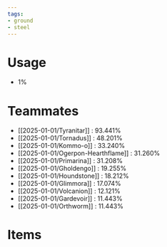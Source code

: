 ```yaml
---
tags:
- ground
- steel
---
```

# Usage
- 1%
# Teammates
- [[2025-01-01/Tyranitar]] : 93.441%
- [[2025-01-01/Tornadus]] : 48.201%
- [[2025-01-01/Kommo-o]] : 33.240%
- [[2025-01-01/Ogerpon-Hearthflame]] : 31.260%
- [[2025-01-01/Primarina]] : 31.208%
- [[2025-01-01/Gholdengo]] : 19.255%
- [[2025-01-01/Houndstone]] : 18.212%
- [[2025-01-01/Glimmora]] : 17.074%
- [[2025-01-01/Volcanion]] : 12.121%
- [[2025-01-01/Gardevoir]] : 11.443%
- [[2025-01-01/Orthworm]] : 11.443%
# Items